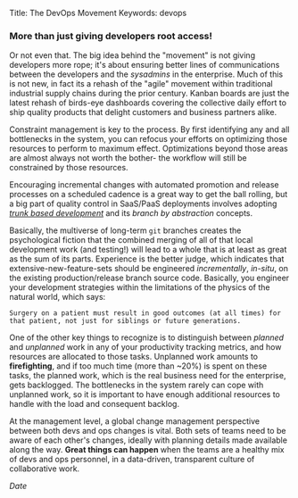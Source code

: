 Title: The DevOps Movement
Keywords: devops

### More than just giving developers root access!

Or not even that.  The big idea behind the "movement" is not giving developers
more rope; it's about ensuring better lines of communications between the developers
and the *sysadmins* in the enterprise.  Much of this is not new, in fact its a
rehash of the "agile" movement within traditional industrial supply chains
during the prior century.  Kanban boards are just the latest rehash of birds-eye
dashboards covering the collective daily effort to ship quality products that delight
customers and business partners alike.

Constraint management is key to the process.  By first identifying any and
all bottlenecks in the system, you can refocus your efforts on optimizing
those resources to perform to maximum effect.  Optimizations beyond those
areas are almost always not worth the bother- the workflow will still be
constrained by those resources.

Encouraging incremental changes with automated promotion and release processes
on a scheduled cadence is a great way to get the ball rolling, but a big part
of quality control in SaaS/PaaS deployments involves adopting
*[trunk based development](https://trunkbaseddevelopment.com)*
and its *branch by abstraction* concepts.

Basically, the multiverse of long-term `git` branches creates the psychological fiction
that the combined merging of all of that local development work (and testing!) will lead
to a whole that is at least as great as the sum of its parts.  Experience is the better judge,
which indicates that extensive-new-feature-sets should be engineered *incrementally*, *in-situ*,
on the existing production/release branch source code.  Basically, you engineer your
development strategies within the limitations of the physics of the natural world, which says:


    Surgery on a patient must result in good outcomes (at all times) for that patient, not just for siblings or future generations.

One of the other key things to recognize is to distinguish between *planned*
and *unplanned* work in any of your productivity tracking metrics, and how
resources are allocated to those tasks.  Unplanned work amounts
to **firefighting**, and if too much time (more than ~20%) is spent on these tasks,
the planned work, which is the real business need for the enterprise, gets backlogged.
The bottlenecks in the system rarely can cope with unplanned work, so it
is important to have enough additional resources to handle with the load and
consequent backlog.

At the management level, a global change management perspective between 
both devs and ops changes is vital. Both sets of teams need to be aware
of each other's changes, ideally with planning details made available
along the way.  **Great things can happen** when the teams are a healthy mix
of devs and ops personnel, in a data-driven, transparent culture of collaborative work.

$Date$
